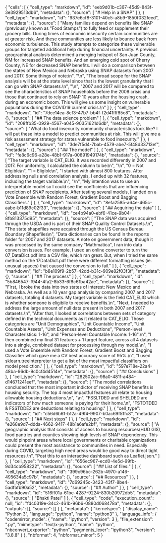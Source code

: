 {
 "cells": [
  {
   "cell_type": "markdown",
   "id": "eeb9d01b-c367-45d9-843f-3e3929513db6",
   "metadata": {},
   "source": [
    "# Help in a SNAP"
   ]
  },
  {
   "cell_type": "markdown",
   "id": "937e6cf8-3101-40c5-a8b9-1850f032feed",
   "metadata": {},
   "source": [
    "Many families depend on benefits like SNAP (previously known as \"Food Stamps\") to fully feed or supplement their grocery bills. During times of economic insecurity certain communities are at greater risk. And these communities are less likely to bounce back from economic turbulence. This study attempts to categorize these vulnerable groups for targeted additional help during financial uncertainty. A previous geographical analysis determined a merging hotspot of San Juan County, NM for increased SNAP benefits. And an emerging cold spot of Cherry County, NE for decreased SNAP benefits. I will do a comparison between the states of New Mexico and Nebraska using SNAP datasets from 2007 and 2017. Some things of note:\n",
    "\n",
    "The broad scope for the SNAP analysis will be at the state level since that is the lowest granularity that I can go with SNAP datasets.\n",
    "\n",
    "2007 and 2017 will be compared to see the characteristics of SNAP households before the 2008 crisis and those that continued to rely on SNAP 10 years after the housing crash, during an economic boom. This will give us some insight on vulnerable populations during the COVID19 current crisis.\n"
   ]
  },
  {
   "cell_type": "markdown",
   "id": "7dee14ea-8cf3-47b7-bb4f-f2d41fff85c8",
   "metadata": {},
   "source": [
    "## The data science problem"
   ]
  },
  {
   "cell_type": "markdown",
   "id": "208ffb35-0929-4567-a045-90351621d6db",
   "metadata": {},
   "source": [
    "What do food insecurity community characteristics look like? I will put these into a model to predict communities at risk. This will give me a risk assessment strategy for states vulnerable to food insecurity."
   ]
  },
  {
   "cell_type": "markdown",
   "id": "3de7f5d4-7bab-4579-abe7-5f48d33713ef",
   "metadata": {},
   "source": [
    "## The model"
   ]
  },
  {
   "cell_type": "markdown",
   "id": "fe8c6c96-a28e-48b1-917a-00891949174b",
   "metadata": {},
   "source": [
    "The target variable is CAT_ELIG. It was recorded differently in 2007 and 2017. For uniformity, I calculated the column to be:\n",
    "\n",
    "0 = Not Eligible\n",
    "1 = Eligible\n",
    "I started with almost 800 features. After addressing nulls and correlation analysis, I ended up with 32 features, including the target variable.\n",
    "\n",
    "My intention was to use an interpretable model so I could see the coefficients that are influencing prediction of SNAP receipients. After testing several models, I landed on a Vote Ensemble with Random Forest, Gradient Boost and Bagging Classifiers."
   ]
  },
  {
   "cell_type": "markdown",
   "id": "8efa2585-a64e-465c-aabe-b11d89c02f33",
   "metadata": {},
   "source": [
    "## Acquiring the data"
   ]
  },
  {
   "cell_type": "markdown",
   "id": "ce4b94a0-ebf6-41ce-9b04-8fb813375d95",
   "metadata": {},
   "source": [
    "The SNAP data was acquired through the USDA and is part of their SNAP Quality Control Datasets.\n",
    "The state shapefiles were acquired through the US Census Bureau Boundary Shapefiles\n",
    "Data dictionaries can be found in the reports folder for 2007 and 2017 datasets. A note on government data, though it was processed by the same company \"Mathmatica\", I ran into data conversion issues. For example, I used an online converter to turn the 07_DataDict.pdf into a CSV file, which ran great. But, when I tried the same method on the 17DataDict.pdf there were different formatting issues (ie. unusual spaces) that caused the conversion to fail."
   ]
  },
  {
   "cell_type": "markdown",
   "id": "b8e109f9-2b57-42dd-b31c-909e82f03f3f",
   "metadata": {},
   "source": [
    "## The process"
   ]
  },
  {
   "cell_type": "markdown",
   "id": "5b846547-f944-4fa2-8b33-6f8c61ba42ae",
   "metadata": {},
   "source": [
    "First, I broke the data into two states of interest: New Mexico and Nebraska. As well as a 10 year gap analysis by comparing 2007 and 2017 datasets, totaling 4 datasets. My target variable is the field CAT_ELIG which is whether someone is eligibile to receive benefits.\n",
    "Next, I needed to address the large amount of null data present in both 2007 and 2017 datasets.\n",
    "After that, I looked at correlations between sets of category defined in the technical documents as it related to CAT_ELIG. Those categories are \"Unit Demographics\", \"Unit Countable Income\", \"Unit Countable Assets\", \"Unit Expenses and Deductions\", \"Person-level Characteristics: 1-16\", and \"Person-level Countable Income: 1-16\".\n",
    "I then combined my final 31 features + 1 target feature, across all 4 datasets into a single, combined dataset for processing through my model.\n",
    "I used a Vote Ensemble with Random Forest, Gradient Boost and Bagging Classifier which gave me a CV best accuracy score of 95%.\n",
    "I used sklearn.treeinterpreter to get a list of the most impactful classifiers on model prediction."
   ]
  },
  {
   "cell_type": "markdown",
   "id": "597e718e-22a4-48ba-96db-9c0cf4d4514e",
   "metadata": {},
   "source": [
    "## Conclusions"
   ]
  },
  {
   "cell_type": "markdown",
   "id": "282502ac-98a0-481f-a484-d14671241eef",
   "metadata": {},
   "source": [
    "The model correlations concluded that the most important indictor of receiving SNAP benefits is housing security. The top 4 most impactful features all relate to housing allowable housing deductions.\n",
    "\n",
    "FSSLTDED and SHELDED are indicators of how much someone is paying for their home.\n",
    "FSTOTDED & FSSTDDE2 are deductions relating to housing."
   ]
  },
  {
   "cell_type": "markdown",
   "id": "c56d6b61-b12a-49f4-9907-b0ac69f51fc8",
   "metadata": {},
   "source": [
    "## Next steps"
   ]
  },
  {
   "cell_type": "markdown",
   "id": "e268e9d7-ddda-4662-9417-48b1a6afe2bf",
   "metadata": {},
   "source": [
    "A geographic analysis that consists of access to housing resources(HUD GIS), food pantries and counties showing high levels of SNAP dependency. This would pinpoint areas where local governments or charitable organizations could present the most assistance to communities in need. Especially during COVID, targeting high need areas would be good way to direct tight resources.\n",
    "Post this to an interactive dashboard such as Leaflet.json."
   ]
  },
  {
   "cell_type": "markdown",
   "id": "656ec967-ecd0-4e5d-99fb-9d34cb958222",
   "metadata": {},
   "source": [
    "## List of files:"
   ]
  },
  {
   "cell_type": "markdown",
   "id": "399c96bc-262b-4970-a146-495634a5c97b",
   "metadata": {},
   "source": [
    "## Resources"
   ]
  },
  {
   "cell_type": "markdown",
   "id": "7d69245c-3423-43f7-8be4-5adfbfb90a52",
   "metadata": {},
   "source": [
    "## Author"
   ]
  },
  {
   "cell_type": "markdown",
   "id": "516ff01a-61be-4287-9224-830b20972db5",
   "metadata": {},
   "source": [
    "Bhakti Patel"
   ]
  },
  {
   "cell_type": "code",
   "execution_count": null,
   "id": "fdc0319e-34c2-461b-96b6-0880d068478a",
   "metadata": {},
   "outputs": [],
   "source": []
  }
 ],
 "metadata": {
  "kernelspec": {
   "display_name": "Python 3",
   "language": "python",
   "name": "python3"
  },
  "language_info": {
   "codemirror_mode": {
    "name": "ipython",
    "version": 3
   },
   "file_extension": ".py",
   "mimetype": "text/x-python",
   "name": "python",
   "nbconvert_exporter": "python",
   "pygments_lexer": "ipython3",
   "version": "3.8.8"
  }
 },
 "nbformat": 4,
 "nbformat_minor": 5
}
